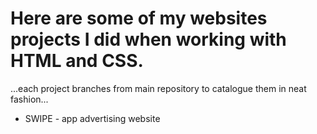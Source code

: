 # Here are some of my websites projects I did when working with HTML and CSS.
...each project branches from main repository to catalogue them in neat fashion...

* SWIPE - app advertising website
